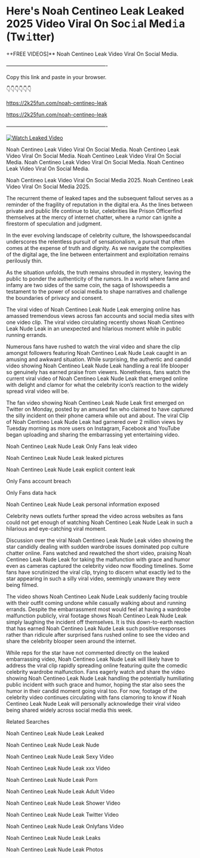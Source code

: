 # Here's Noah Centineo Leak Leaked 2025 Video Viral On Soc𝚒al Med𝚒a (Tw𝚒tter)

++FREE VIDEOS]** Noah Centineo Leak Video Viral On Social Media.

———————————————————-

Copy this link and paste in your browser.

👇👇👇👇👇👇

https://2k25fun.com/noah-centineo-leak

https://2k25fun.com/noah-centineo-leak

———————————————————-

[![Watch Leaked Video](https://miro.medium.com/v2/resize:fit:828/format:webp/1*cilzJN44JGOrTw9NJCrNHA.gif "Watch Leaked Video")](https://2k25fun.com/noah-centineo-leak)

Noah Centineo Leak Video Viral On Social Media. Noah Centineo Leak Video Viral On Social Media. Noah Centineo Leak Video Viral On Social Media. Noah Centineo Leak Video Viral On Social Media. Noah Centineo Leak Video Viral On Social Media.

Noah Centineo Leak Video Viral On Social Media 2025. Noah Centineo Leak Video Viral On Social Media 2025.

The recurrent theme of leaked tapes and the subsequent fallout serves as a reminder of the fragility of reputation in the digital era. As the lines between private and public life continue to blur, celebrities like Prison Officerfind themselves at the mercy of internet chatter, where a rumor can ignite a firestorm of speculation and judgment.

In the ever evolving landscape of celebrity culture, the Ishowspeedscandal underscores the relentless pursuit of sensationalism, a pursuit that often comes at the expense of truth and dignity. As we navigate the complexities of the digital age, the line between entertainment and exploitation remains perilously thin.

As the situation unfolds, the truth remains shrouded in mystery, leaving the public to ponder the authenticity of the rumors. In a world where fame and infamy are two sides of the same coin, the saga of Ishowspeedis a testament to the power of social media to shape narratives and challenge the boundaries of privacy and consent.

The viral video of Noah Centineo Leak Nude Leak emerging online has amassed tremendous views across fan accounts and social media sites with one video clip. The viral video circulating recently shows Noah Centineo Leak Nude Leak in an unexpected and hilarious moment while in public running errands.

Numerous fans have rushed to watch the viral video and share the clip amongst followers featuring Noah Centineo Leak Nude Leak caught in an amusing and awkward situation. While surprising, the authentic and candid video showing Noah Centineo Leak Nude Leak handling a real life blooper so genuinely has earned praise from viewers. Nonetheless, fans watch the current viral video of Noah Centineo Leak Nude Leak that emerged online with delight and clamor for what the celebrity icon’s reaction to the widely spread viral video will be.

The fan video showing Noah Centineo Leak Nude Leak first emerged on Twitter on Monday, posted by an amused fan who claimed to have captured the silly incident on their phone camera while out and about. The viral Clip of Noah Centineo Leak Nude Leak had garnered over 2 million views by Tuesday morning as more users on Instagram, Facebook and YouTube began uploading and sharing the embarrassing yet entertaining video.

Noah Centineo Leak Nude Leak Only Fans leak video

Noah Centineo Leak Nude Leak leaked pictures

Noah Centineo Leak Nude Leak explicit content leak

Only Fans account breach

Only Fans data hack

Noah Centineo Leak Nude Leak personal information exposed

Celebrity news outlets further spread the video across websites as fans could not get enough of watching Noah Centineo Leak Nude Leak in such a hilarious and eye-catching viral moment.

Discussion over the viral Noah Centineo Leak Nude Leak video showing the star candidly dealing with sudden wardrobe issues dominated pop culture chatter online. Fans watched and rewatched the short video, praising Noah Centineo Leak Nude Leak for taking the malfunction with grace and humor even as cameras captured the celebrity video now flooding timelines. Some fans have scrutinized the viral clip, trying to discern what exactly led to the star appearing in such a silly viral video, seemingly unaware they were being filmed.

The video shows Noah Centineo Leak Nude Leak suddenly facing trouble with their outfit coming undone while casually walking about and running errands. Despite the embarrassment most would feel at having a wardrobe malfunction publicly, viral footage shows Noah Centineo Leak Nude Leak simply laughing the incident off themselves. It is this down-to-earth reaction that has earned Noah Centineo Leak Nude Leak such positive responses rather than ridicule after surprised fans rushed online to see the video and share the celebrity blooper seen around the internet.

While reps for the star have not commented directly on the leaked embarrassing video, Noah Centineo Leak Nude Leak will likely have to address the viral clip rapidly spreading online featuring quite the comedic celebrity wardrobe malfunction. Fans eagerly watch and share the video showing Noah Centineo Leak Nude Leak handling the potentially humiliating public incident with such grace and humor, hoping the star also sees the humor in their candid moment going viral too. For now, footage of the celebrity video continues circulating with fans clamoring to know if Noah Centineo Leak Nude Leak will personally acknowledge their viral video being shared widely across social media this week.

Related Searches

Noah Centineo Leak Nude Leak Leaked

Noah Centineo Leak Nude Leak Nude

Noah Centineo Leak Nude Leak Sexy Video

Noah Centineo Leak Nude Leak xxx Video

Noah Centineo Leak Nude Leak Porn

Noah Centineo Leak Nude Leak Adult Video

Noah Centineo Leak Nude Leak Shower Video

Noah Centineo Leak Nude Leak Twitter Video

Noah Centineo Leak Nude Leak Onlyfans Video

Noah Centineo Leak Nude Leak Leaks

Noah Centineo Leak Nude Leak Photos
